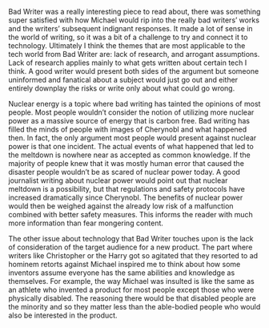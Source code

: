 Bad Writer was a really interesting piece to read about, there was something super satisfied with how Michael would rip into the really bad writers’ works and the writers’ subsequent indignant responses. It made a lot of sense in the world of writing, so it was a bit of a challenge to try and connect it to technology. Ultimately I think the themes that are most applicable to the tech world from Bad Writer are: lack of research, and arrogant assumptions. Lack of research applies mainly to what gets written about certain tech I think. A good writer would present both sides of the argument but someone uninformed and fanatical about a subject would just go out and either entirely downplay the risks or write only about what could go wrong. 


Nuclear energy is a topic where bad writing has tainted the opinions of most people. Most people wouldn’t consider the notion of utilizing more nuclear power as a massive source of energy that is carbon free. Bad writing has filled the minds of people with images of Cherynobl and what happened then. In fact, the only argument most people would present against nuclear power is that one incident. The actual events of what happened that led to the meltdown is nowhere near as accepted as common knowledge. If the majority of people knew that it was mostly human error that caused the disaster people wouldn’t be as scared of nuclear power today. A good journalist writing about nuclear power would point out that nuclear meltdown is a possibility, but that regulations and safety protocols have increased dramatically since Cherynobl. The benefits of nuclear power would then be weighed against the already low risk of a malfunction combined with better safety measures. This informs the reader with much more information than fear mongering content.
	
	
The other issue about technology that Bad Writer touches upon is the lack of consideration of the target audience for a new product. The part where writers like Christopher or the Harry got so agitated that they resorted to ad hominem retorts against Michael inspired me to think about how some inventors assume everyone has the same abilities and knowledge as themselves. For example, the way Michael was insulted is like the same as an athlete who invented a product for most people except those who were physically disabled. The reasoning there would be that disabled people are the minority and so they matter less than the able-bodied people who would also be interested in the product. 



